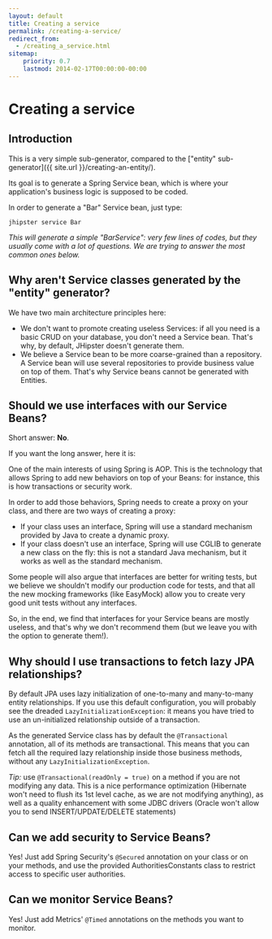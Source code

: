 ```yaml
---
layout: default
title: Creating a service
permalink: /creating-a-service/
redirect_from:
  - /creating_a_service.html
sitemap:
    priority: 0.7
    lastmod: 2014-02-17T00:00:00-00:00
---
```


# <i class="fa fa-bolt"></i> Creating a service

## Introduction

This is a very simple sub-generator, compared to the ["entity" sub-generator]({{ site.url }}/creating-an-entity/).

Its goal is to generate a Spring Service bean, which is where your application's business logic is supposed to be coded.

In order to generate a "Bar" Service bean, just type:

`jhipster service Bar`

_This will generate a simple "BarService": very few lines of codes, but they usually come with a lot of questions. We are trying to answer the most common ones below._

## Why aren't Service classes generated by the "entity" generator?

We have two main architecture principles here:

*   We don't want to promote creating useless Services: if all you need is a basic CRUD on your database, you don't need a Service bean. That's why, by default, JHipster doesn't generate them.
*   We believe a Service bean to be more coarse-grained than a repository. A Service bean will use several repositories to provide business value on top of them. That's why Service beans cannot be generated with Entities.

## Should we use interfaces with our Service Beans?

Short answer: **No**.

If you want the long answer, here it is:

One of the main interests of using Spring is AOP. This is the technology that allows Spring to add new behaviors on top of your Beans: for instance, this is how transactions or security work.

In order to add those behaviors, Spring needs to create a proxy on your class, and there are two ways of creating a proxy:

*   If your class uses an interface, Spring will use a standard mechanism provided by Java to create a dynamic proxy.
*   If your class doesn't use an interface, Spring will use CGLIB to generate a new class on the fly: this is not a standard Java mechanism, but it works as well as the standard mechanism.

Some people will also argue that interfaces are better for writing tests, but we believe we shouldn't modify our production code for tests, and that all the new mocking frameworks (like EasyMock) allow you to create very good unit tests without any interfaces.

So, in the end, we find that interfaces for your Service beans are mostly useless, and that's why we don't recommend them (but we leave you with the option to generate them!).

## Why should I use transactions to fetch lazy JPA relationships?

By default JPA uses lazy initialization of one-to-many and many-to-many entity relationships. If you use this default configuration, you will probably see the dreaded `LazyInitializationException`: it means you have tried to use an un-initialized relationship outside of a transaction.

As the generated Service class has by default the `@Transactional` annotation, all of its methods are transactional. This means that you can fetch all the required lazy relationship inside those business methods, without any `LazyInitializationException`.

_Tip:_ use `@Transactional(readOnly = true)` on a method if you are not modifying any data. This is a nice performance optimization (Hibernate won't need to flush its 1st level cache, as we are not modifying anything), as well as a quality enhancement with some JDBC drivers (Oracle won't allow you to send INSERT/UPDATE/DELETE statements)

## Can we add security to Service Beans?

Yes! Just add Spring Security's `@Secured` annotation on your class or on your methods, and use the provided AuthoritiesConstants class to restrict access to specific user authorities.

## Can we monitor Service Beans?

Yes! Just add Metrics' `@Timed` annotations on the methods you want to monitor.
